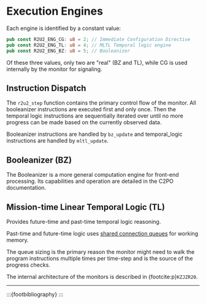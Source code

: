 # Execution Engines

Each engine is identified by a constant value:

```Rust
pub const R2U2_ENG_CG: u8 = 2; // Immediate Configuration Directive
pub const R2U2_ENG_TL: u8 = 4; // MLTL Temporal logic engine
pub const R2U2_ENG_BZ: u8 = 5; // Booleanizer
```

Of these three values, only two are "real" (BZ and TL), while CG is used internally by the monitor for signaling.

## Instruction Dispatch

The `r2u2_step` function contains the primary control flow of the monitor. All booleanizer instructions are executed first and 
only once. Then the temporal logic instructions are sequentially iterated over until no more progress can be made based on the
currently observed data.

Booleanizer instructions are handled by `bz_update` and temporal_logic instructions are handled by `mltl_update`.

## Booleanizer (BZ)

The Booleanizer is a more general computation engine for front-end processing.
Its capabilities and operation are detailed in the C2PO documentation.

## Mission-time Linear Temporal Logic (TL)

Provides future-time and past-time temporal logic reasoning.

Past-time and future-time logic uses [shared connection queues](./memory.md#shared-connection-queue) for working memory.

The queue sizing is the primary reason the monitor might need to walk the program instructions multiple times per time-step and is the source of the progress checks.

The internal architecture of the monitors is described in {footcite:p}`KZJZR20`.

---

:::{footbibliography}
:::
